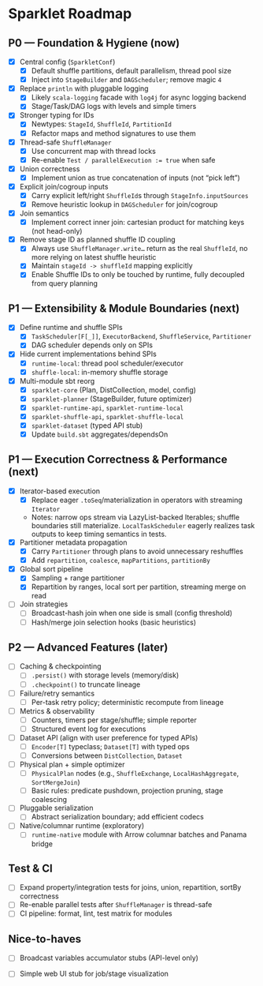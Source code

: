 # Sparklet Roadmap

## P0 — Foundation & Hygiene (now)
- [x] Central config (`SparkletConf`)
  - [x] Default shuffle partitions, default parallelism, thread pool size
  - [x] Inject into `StageBuilder` and `DAGScheduler`; remove magic `4`
- [x] Replace `println` with pluggable logging
  - [x] Likely `scala-logging` facade with `log4j` for async logging backend 
  - [x] Stage/Task/DAG logs with levels and simple timers
- [x] Stronger typing for IDs
  - [x] Newtypes: `StageId`, `ShuffleId`, `PartitionId`
  - [x] Refactor maps and method signatures to use them
- [x] Thread-safe `ShuffleManager`
  - [x] Use concurrent map with thread locks
  - [x] Re-enable `Test / parallelExecution := true` when safe
- [x] Union correctness
  - [x] Implement union as true concatenation of inputs (not “pick left”)
- [x] Explicit join/cogroup inputs
  - [x] Carry explicit left/right `ShuffleId`s through `StageInfo.inputSources`
  - [x] Remove heuristic lookup in `DAGScheduler` for join/cogroup
- [x] Join semantics
  - [x] Implement correct inner join: cartesian product for matching keys (not head-only)
- [x] Remove stage ID as planned shuffle ID coupling
  - [x] Always use `ShuffleManager.write…` return as the real `ShuffleId`, no more relying on latest shuffle heuristic
  - [x] Maintain `stageId -> shuffleId` mapping explicitly
  - [x] Enable Shuffle IDs to only be touched by runtime, fully decoupled from query planning

## P1 — Extensibility & Module Boundaries (next)
- [x] Define runtime and shuffle SPIs
  - [x] `TaskScheduler[F[_]]`, `ExecutorBackend`, `ShuffleService`, `Partitioner`
  - [x] DAG scheduler depends only on SPIs
- [x] Hide current implementations behind SPIs
  - [x] `runtime-local`: thread pool scheduler/executor
  - [x] `shuffle-local`: in-memory shuffle storage
- [x] Multi-module sbt reorg
  - [x] `sparklet-core` (Plan, DistCollection, model, config)
  - [x] `sparklet-planner` (StageBuilder, future optimizer)
  - [x] `sparklet-runtime-api`, `sparklet-runtime-local`
  - [x] `sparklet-shuffle-api`, `sparklet-shuffle-local`
  - [x] `sparklet-dataset` (typed API stub)
  - [x] Update `build.sbt` aggregates/dependsOn

## P1 — Execution Correctness & Performance (next)
- [x] Iterator-based execution
  - [x] Replace eager `.toSeq`/materialization in operators with streaming `Iterator`
  - Notes: narrow ops stream via LazyList-backed Iterables; shuffle boundaries still materialize. `LocalTaskScheduler` eagerly realizes task outputs to keep timing semantics in tests.
- [x] Partitioner metadata propagation
  - [x] Carry `Partitioner` through plans to avoid unnecessary reshuffles
  - [x] Add `repartition`, `coalesce`, `mapPartitions`, `partitionBy`
- [x] Global sort pipeline
  - [x] Sampling + range partitioner
  - [x] Repartition by ranges, local sort per partition, streaming merge on read
- [ ] Join strategies
  - [ ] Broadcast-hash join when one side is small (config threshold)
  - [ ] Hash/merge join selection hooks (basic heuristics)

## P2 — Advanced Features (later)
- [ ] Caching & checkpointing
  - [ ] `.persist()` with storage levels (memory/disk)
  - [ ] `.checkpoint()` to truncate lineage
- [ ] Failure/retry semantics
  - [ ] Per-task retry policy; deterministic recompute from lineage
- [ ] Metrics & observability
  - [ ] Counters, timers per stage/shuffle; simple reporter
  - [ ] Structured event log for executions
- [ ] Dataset API (align with user preference for typed APIs)
  - [ ] `Encoder[T]` typeclass; `Dataset[T]` with typed ops
  - [ ] Conversions between `DistCollection`, `Dataset`
- [ ] Physical plan + simple optimizer
  - [ ] `PhysicalPlan` nodes (e.g., `ShuffleExchange`, `LocalHashAggregate`, `SortMergeJoin`)
  - [ ] Basic rules: predicate pushdown, projection pruning, stage coalescing
- [ ] Pluggable serialization
  - [ ] Abstract serialization boundary; add efficient codecs
- [ ] Native/columnar runtime (exploratory)
  - [ ] `runtime-native` module with Arrow columnar batches and Panama bridge

## Test & CI
- [ ] Expand property/integration tests for joins, union, repartition, sortBy correctness
- [ ] Re-enable parallel tests after `ShuffleManager` is thread-safe
- [ ] CI pipeline: format, lint, test matrix for modules

## Nice-to-haves
- [ ] Broadcast variables accumulator stubs (API-level only)
- [ ] Simple web UI stub for job/stage visualization



